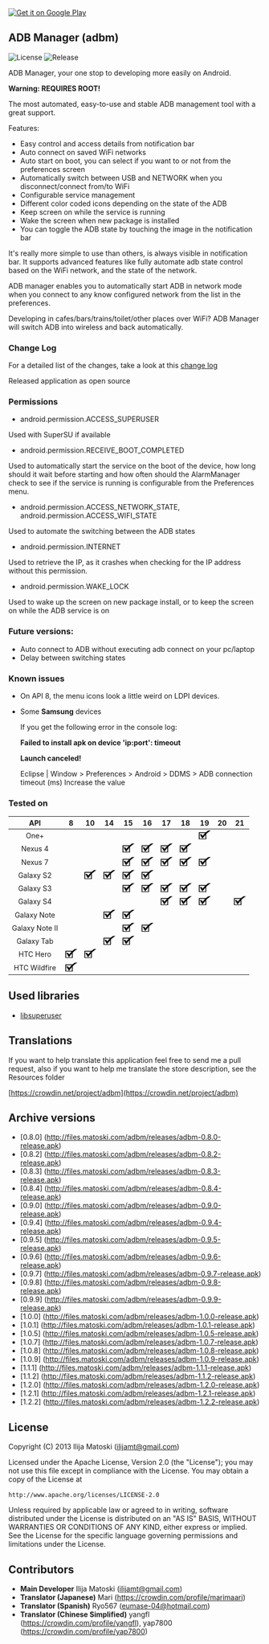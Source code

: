 <a href="https://play.google.com/store/apps/details?id=com.matoski.adbm">
  <img alt="Get it on Google Play"
       src="https://developer.android.com/images/brand/en_generic_rgb_wo_60.png" />
</a>

ADB Manager (adbm)
------------------

![License](https://img.shields.io/badge/license-Apache%202-blue.svg "License")
![Release](https://img.shields.io/badge/release-1.2.2-blue.svg "Release")

ADB Manager, your one stop to developing more easily on Android.

**Warning: REQUIRES ROOT!**

The most automated, easy-to-use and stable ADB management tool with a great support.

Features:
+ Easy control and access details from notification bar
+ Auto connect on saved WiFi networks
+ Auto start on boot, you can select if you want to or not from the preferences screen
+ Automatically switch between USB and NETWORK when you disconnect/connect from/to WiFi
+ Configurable service management
+ Different color coded icons depending on the state of the ADB 
+ Keep screen on while the service is running
+ Wake the screen when new package is installed
+ You can toggle the ADB state by touching the image in the notification bar

It's really more simple to use than others, is always visible in notification bar. It supports advanced features like fully automate adb state control based on the WiFi network, and the state of the network.

ADB manager enables you to automatically start ADB in network mode when you connect to any know configured network from the list in the preferences.

Developing in cafes/bars/trains/toilet/other places over WiFi? ADB Manager will switch ADB into wireless and back automatically.

### Change Log

For a detailed list of the changes, take a look at this [change log](changelog.md)

Released application as open source

### Permissions

* android.permission.ACCESS_SUPERUSER 

Used with SuperSU if available

* android.permission.RECEIVE_BOOT_COMPLETED

Used to automatically start the service on the boot of the device, how long should it wait before starting and how often should the AlarmManager check to see if the service is running is configurable from the Preferences menu.

* android.permission.ACCESS_NETWORK_STATE, android.permission.ACCESS_WIFI_STATE

Used to automate the switching between the ADB states

* android.permission.INTERNET

Used to retrieve the IP, as it crashes when checking for the IP address without this permission.

* android.permission.WAKE_LOCK

Used to wake up the screen on new package install, or to keep the screen on while the ADB service is on

### Future versions:

* Auto connect to ADB without executing adb connect on your pc/laptop
* Delay between switching states

### Known issues

* On API 8, the menu icons look a little weird on LDPI devices.

* Some **Samsung** devices
  
  If you get the following error in the console log: 
  
  **Failed to install apk on device 'ip:port': timeout**
  
  **Launch canceled!**
  
  Eclipse | Window > Preferences > Android > DDMS > ADB connection timeout (ms) Increase the value

### Tested on

|       API      |  8 | 10 | 14 | 15 | 16 | 17 | 18 | 19 | 20 | 21 |
|:--------------:|:--:|:--:|----|:--:|:--:|:--:|:--:|:--:|:--:|:--:|
|   One+ |  |    |    |    |    |    |    | ![OK](Resources/checkmark.jpg) | | | 
|        Nexus 4 |    |    |    | ![OK](Resources/checkmark.jpg) | ![OK](Resources/checkmark.jpg) | ![OK](Resources/checkmark.jpg) | ![OK](Resources/checkmark.jpg) |    | | |
|        Nexus 7 |    |    |    | ![OK](Resources/checkmark.jpg) | ![OK](Resources/checkmark.jpg) | ![OK](Resources/checkmark.jpg) | ![OK](Resources/checkmark.jpg) | ![OK](Resources/checkmark.jpg)   | | |
|      Galaxy S2 |    | ![OK](Resources/checkmark.jpg) | ![OK](Resources/checkmark.jpg) | ![OK](Resources/checkmark.jpg) | ![OK](Resources/checkmark.jpg) |    |    |    |  | |
|      Galaxy S3 |    |    |    | ![OK](Resources/checkmark.jpg) | ![OK](Resources/checkmark.jpg) | ![OK](Resources/checkmark.jpg) | ![OK](Resources/checkmark.jpg) | ![OK](Resources/checkmark.jpg) | | |
|      Galaxy S4 |    |    |    |    |    | ![OK](Resources/checkmark.jpg) | ![OK](Resources/checkmark.jpg) | ![OK](Resources/checkmark.jpg)|  | ![OK](Resources/checkmark.jpg) |
|    Galaxy Note |    |    | ![OK](Resources/checkmark.jpg) | ![OK](Resources/checkmark.jpg) |    |    |    |    |  | |
| Galaxy Note II |    |    |    | ![OK](Resources/checkmark.jpg) | ![OK](Resources/checkmark.jpg) |    |    |    |  | |
| Galaxy Tab     |    |    | ![OK](Resources/checkmark.jpg) | ![OK](Resources/checkmark.jpg) |    |    |    |    |  | |
|       HTC Hero | ![OK](Resources/checkmark.jpg) | ![OK](Resources/checkmark.jpg) |    |    |    |    |    |    |  | |
|   HTC Wildfire | ![OK](Resources/checkmark.jpg) |    |    |    |    |    |    |    |  | |

Used libraries
---------------

 * [libsuperuser](https://github.com/Chainfire/libsuperuser)

Translations
------------
If you want to help translate this application feel free to send me a pull request, also if you want to help me translate the store description, see the Resources folder

[https://crowdin.net/project/adbm](https://crowdin.net/project/adbm)

Archive versions
-----------------

* [0.8.0] (http://files.matoski.com/adbm/releases/adbm-0.8.0-release.apk)
* [0.8.2] (http://files.matoski.com/adbm/releases/adbm-0.8.2-release.apk)
* [0.8.3] (http://files.matoski.com/adbm/releases/adbm-0.8.3-release.apk)
* [0.8.4] (http://files.matoski.com/adbm/releases/adbm-0.8.4-release.apk)
* [0.9.0] (http://files.matoski.com/adbm/releases/adbm-0.9.0-release.apk)
* [0.9.4] (http://files.matoski.com/adbm/releases/adbm-0.9.4-release.apk)
* [0.9.5] (http://files.matoski.com/adbm/releases/adbm-0.9.5-release.apk)
* [0.9.6] (http://files.matoski.com/adbm/releases/adbm-0.9.6-release.apk)
* [0.9.7] (http://files.matoski.com/adbm/releases/adbm-0.9.7-release.apk)
* [0.9.8] (http://files.matoski.com/adbm/releases/adbm-0.9.8-release.apk)
* [0.9.9] (http://files.matoski.com/adbm/releases/adbm-0.9.9-release.apk)
* [1.0.0] (http://files.matoski.com/adbm/releases/adbm-1.0.0-release.apk)
* [1.0.1] (http://files.matoski.com/adbm/releases/adbm-1.0.1-release.apk)
* [1.0.5] (http://files.matoski.com/adbm/releases/adbm-1.0.5-release.apk)
* [1.0.7] (http://files.matoski.com/adbm/releases/adbm-1.0.7-release.apk)
* [1.0.8] (http://files.matoski.com/adbm/releases/adbm-1.0.8-release.apk)
* [1.0.9] (http://files.matoski.com/adbm/releases/adbm-1.0.9-release.apk)
* [1.1.1] (http://files.matoski.com/adbm/releases/adbm-1.1.1-release.apk)
* [1.1.2] (http://files.matoski.com/adbm/releases/adbm-1.1.2-release.apk)
* [1.2.0] (http://files.matoski.com/adbm/releases/adbm-1.2.0-release.apk)
* [1.2.1] (http://files.matoski.com/adbm/releases/adbm-1.2.1-release.apk)
* [1.2.2] (http://files.matoski.com/adbm/releases/adbm-1.2.2-release.apk)

License
-------

Copyright (C) 2013 Ilija Matoski (ilijamt@gmail.com)
 
Licensed under the Apache License, Version 2.0 (the "License");
you may not use this file except in compliance with the License.
You may obtain a copy of the License at
 
    http://www.apache.org/licenses/LICENSE-2.0
 
Unless required by applicable law or agreed to in writing, software
distributed under the License is distributed on an "AS IS" BASIS,
WITHOUT WARRANTIES OR CONDITIONS OF ANY KIND, either express or implied.
See the License for the specific language governing permissions and
limitations under the License.

Contributors
------------
* **Main Developer** Ilija Matoski (ilijamt@gmail.com)
* **Translator (Japanese)** Mari (https://crowdin.com/profile/marimaari)
* **Translator (Spanish)** Ryo567 (eumase-04@hotmail.com)
* **Translator (Chinese Simplified)** yangfl (https://crowdin.com/profile/yangfl), yap7800 (https://crowdin.com/profile/yap7800)

